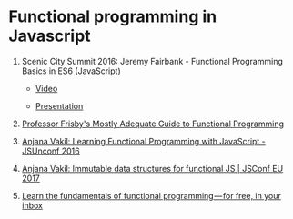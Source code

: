 # Functional programming in Javascript

1) Scenic City Summit 2016: Jeremy Fairbank - Functional Programming Basics in ES6 (JavaScript)
    
    - [Video](https://www.youtube.com/watch?v=HvMemAgOw6I)

    - [Presentation](https://speakerdeck.com/jfairbank/scenic-city-summit-functional-programming-basics-in-es6)

2) [Professor Frisby's Mostly Adequate Guide to Functional Programming](https://drboolean.gitbooks.io/mostly-adequate-guide/)

3) [Anjana Vakil: Learning Functional Programming with JavaScript - JSUnconf 2016](https://www.youtube.com/watch?v=e-5obm1G_FY)

4) [Anjana Vakil: Immutable data structures for functional JS | JSConf EU 2017](https://www.youtube.com/watch?v=Wo0qiGPSV-s)

5) [Learn the fundamentals of functional programming — for free, in your inbox](https://medium.freecodecamp.org/learning-the-fundamentals-of-functional-programming-425c9fd901c6)
